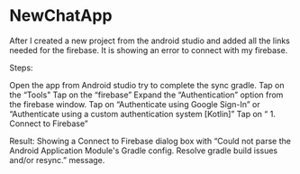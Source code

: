 # NewChatApp
After I created a new project from the android studio and added all the links needed for the firebase. It is showing an error to connect with my firebase.

Steps:

Open the app from Android studio
try to complete the sync gradle.
Tap on the “Tools"
Tap on the “firebase” 
Expand the “Authentication” option from the firebase window.
Tap on “Authenticate using Google Sign-In” or “Authenticate using a custom authentication system [Kotlin]”
Tap on “ 1. Connect to Firebase”

Result: 
Showing a Connect to Firebase dialog box with “Could not parse the Android Application Module's Gradle config. Resolve gradle build issues and/or resync.” message. 
